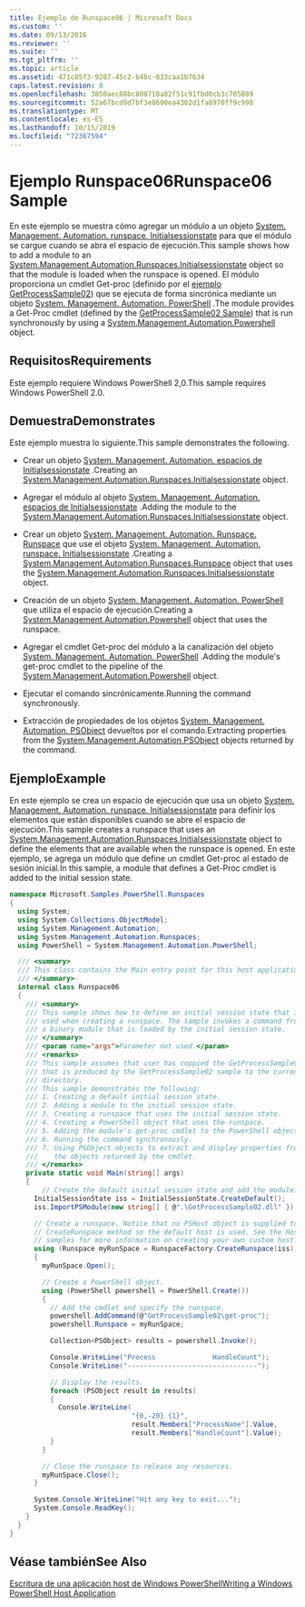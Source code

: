 ```yaml
---
title: Ejemplo de Runspace06 | Microsoft Docs
ms.custom: ''
ms.date: 09/13/2016
ms.reviewer: ''
ms.suite: ''
ms.tgt_pltfrm: ''
ms.topic: article
ms.assetid: 471c85f3-9287-45c2-b4bc-833caa1b7634
caps.latest.revision: 8
ms.openlocfilehash: 3850aec88bc800718a82f51c91fbd0cb3c705089
ms.sourcegitcommit: 52a67bcd9d7bf3e8600ea4302d1fa8970ff9c998
ms.translationtype: MT
ms.contentlocale: es-ES
ms.lasthandoff: 10/15/2019
ms.locfileid: "72367594"
---
```

# <a name="runspace06-sample"></a><span data-ttu-id="eb4cf-102">Ejemplo Runspace06</span><span class="sxs-lookup"><span data-stu-id="eb4cf-102">Runspace06 Sample</span></span>

<span data-ttu-id="eb4cf-103">En este ejemplo se muestra cómo agregar un módulo a un objeto [System. Management. Automation. runspace. Initialsessionstate](/dotnet/api/System.Management.Automation.Runspaces.InitialSessionState) para que el módulo se cargue cuando se abra el espacio de ejecución.</span><span class="sxs-lookup"><span data-stu-id="eb4cf-103">This sample shows how to add a module to an [System.Management.Automation.Runspaces.Initialsessionstate](/dotnet/api/System.Management.Automation.Runspaces.InitialSessionState) object so that the module is loaded when the runspace is opened.</span></span> <span data-ttu-id="eb4cf-104">El módulo proporciona un cmdlet Get-proc (definido por el [ejemplo GetProcessSample02](../cmdlet/getprocesssample02-sample.md)) que se ejecuta de forma sincrónica mediante un objeto [System. Management. Automation. PowerShell](/dotnet/api/system.management.automation.powershell) .</span><span class="sxs-lookup"><span data-stu-id="eb4cf-104">The module provides a Get-Proc cmdlet (defined by the [GetProcessSample02 Sample](../cmdlet/getprocesssample02-sample.md)) that is run synchronously by using a [System.Management.Automation.Powershell](/dotnet/api/system.management.automation.powershell) object.</span></span>

## <a name="requirements"></a><span data-ttu-id="eb4cf-105">Requisitos</span><span class="sxs-lookup"><span data-stu-id="eb4cf-105">Requirements</span></span>

<span data-ttu-id="eb4cf-106">Este ejemplo requiere Windows PowerShell 2,0.</span><span class="sxs-lookup"><span data-stu-id="eb4cf-106">This sample requires Windows PowerShell 2.0.</span></span>

## <a name="demonstrates"></a><span data-ttu-id="eb4cf-107">Demuestra</span><span class="sxs-lookup"><span data-stu-id="eb4cf-107">Demonstrates</span></span>

<span data-ttu-id="eb4cf-108">Este ejemplo muestra lo siguiente.</span><span class="sxs-lookup"><span data-stu-id="eb4cf-108">This sample demonstrates the following.</span></span>

- <span data-ttu-id="eb4cf-109">Crear un objeto [System. Management. Automation. espacios de Initialsessionstate](/dotnet/api/System.Management.Automation.Runspaces.InitialSessionState) .</span><span class="sxs-lookup"><span data-stu-id="eb4cf-109">Creating an [System.Management.Automation.Runspaces.Initialsessionstate](/dotnet/api/System.Management.Automation.Runspaces.InitialSessionState) object.</span></span>

- <span data-ttu-id="eb4cf-110">Agregar el módulo al objeto [System. Management. Automation. espacios de Initialsessionstate](/dotnet/api/System.Management.Automation.Runspaces.InitialSessionState) .</span><span class="sxs-lookup"><span data-stu-id="eb4cf-110">Adding the module to the [System.Management.Automation.Runspaces.Initialsessionstate](/dotnet/api/System.Management.Automation.Runspaces.InitialSessionState) object.</span></span>

- <span data-ttu-id="eb4cf-111">Crear un objeto [System. Management. Automation. Runspace. Runspace](/dotnet/api/System.Management.Automation.Runspaces.Runspace) que use el objeto [System. Management. Automation. runspace. Initialsessionstate](/dotnet/api/System.Management.Automation.Runspaces.InitialSessionState) .</span><span class="sxs-lookup"><span data-stu-id="eb4cf-111">Creating a [System.Management.Automation.Runspaces.Runspace](/dotnet/api/System.Management.Automation.Runspaces.Runspace) object that uses the [System.Management.Automation.Runspaces.Initialsessionstate](/dotnet/api/System.Management.Automation.Runspaces.InitialSessionState) object.</span></span>

- <span data-ttu-id="eb4cf-112">Creación de un objeto [System. Management. Automation. PowerShell](/dotnet/api/system.management.automation.powershell) que utiliza el espacio de ejecución.</span><span class="sxs-lookup"><span data-stu-id="eb4cf-112">Creating a [System.Management.Automation.Powershell](/dotnet/api/system.management.automation.powershell) object that uses the runspace.</span></span>

- <span data-ttu-id="eb4cf-113">Agregar el cmdlet Get-proc del módulo a la canalización del objeto [System. Management. Automation. PowerShell](/dotnet/api/system.management.automation.powershell) .</span><span class="sxs-lookup"><span data-stu-id="eb4cf-113">Adding the module's get-proc cmdlet to the pipeline of the [System.Management.Automation.Powershell](/dotnet/api/system.management.automation.powershell) object.</span></span>

- <span data-ttu-id="eb4cf-114">Ejecutar el comando sincrónicamente.</span><span class="sxs-lookup"><span data-stu-id="eb4cf-114">Running the command synchronously.</span></span>

- <span data-ttu-id="eb4cf-115">Extracción de propiedades de los objetos [System. Management. Automation. PSObject](/dotnet/api/System.Management.Automation.PSObject) devueltos por el comando.</span><span class="sxs-lookup"><span data-stu-id="eb4cf-115">Extracting properties from the [System.Management.Automation.PSObject](/dotnet/api/System.Management.Automation.PSObject) objects returned by the command.</span></span>

## <a name="example"></a><span data-ttu-id="eb4cf-116">Ejemplo</span><span class="sxs-lookup"><span data-stu-id="eb4cf-116">Example</span></span>

<span data-ttu-id="eb4cf-117">En este ejemplo se crea un espacio de ejecución que usa un objeto [System. Management. Automation. runspace. Initialsessionstate](/dotnet/api/System.Management.Automation.Runspaces.InitialSessionState) para definir los elementos que están disponibles cuando se abre el espacio de ejecución.</span><span class="sxs-lookup"><span data-stu-id="eb4cf-117">This sample creates a runspace that uses an [System.Management.Automation.Runspaces.Initialsessionstate](/dotnet/api/System.Management.Automation.Runspaces.InitialSessionState) object to define the elements that are available when the runspace is opened.</span></span> <span data-ttu-id="eb4cf-118">En este ejemplo, se agrega un módulo que define un cmdlet Get-proc al estado de sesión inicial.</span><span class="sxs-lookup"><span data-stu-id="eb4cf-118">In this sample, a module that defines a Get-Proc cmdlet is added to the initial session state.</span></span>

```csharp
namespace Microsoft.Samples.PowerShell.Runspaces
{
  using System;
  using System.Collections.ObjectModel;
  using System.Management.Automation;
  using System.Management.Automation.Runspaces;
  using PowerShell = System.Management.Automation.PowerShell;

  /// <summary>
  /// This class contains the Main entry point for this host application.
  /// </summary>
  internal class Runspace06
  {
    /// <summary>
    /// This sample shows how to define an initial session state that is
    /// used when creating a runspace. The sample invokes a command from
    /// a binary module that is loaded by the initial session state.
    /// </summary>
    /// <param name="args">Parameter not used.</param>
    /// <remarks>
    /// This sample assumes that user has coppied the GetProcessSample02.dll
    /// that is produced by the GetProcessSample02 sample to the current
    /// directory.
    /// This sample demonstrates the following:
    /// 1. Creating a default initial session state.
    /// 2. Adding a module to the initial session state.
    /// 3. Creating a runspace that uses the initial session state.
    /// 4. Creating a PowerShell object that uses the runspace.
    /// 5. Adding the module's get-proc cmdlet to the PowerShell object.
    /// 6. Running the command synchronously.
    /// 7. Using PSObject objects to extract and display properties from
    ///    the objects returned by the cmdlet.
    /// </remarks>
    private static void Main(string[] args)
    {
        // Create the default initial session state and add the module.
      InitialSessionState iss = InitialSessionState.CreateDefault();
      iss.ImportPSModule(new string[] { @".\GetProcessSample02.dll" });

      // Create a runspace. Notice that no PSHost object is supplied to the
      // CreateRunspace method so the default host is used. See the Host
      // samples for more information on creating your own custom host.
      using (Runspace myRunSpace = RunspaceFactory.CreateRunspace(iss))
      {
        myRunSpace.Open();

        // Create a PowerShell object.
        using (PowerShell powershell = PowerShell.Create())
        {
          // Add the cmdlet and specify the runspace.
          powershell.AddCommand(@"GetProcessSample02\get-proc");
          powershell.Runspace = myRunSpace;

          Collection<PSObject> results = powershell.Invoke();

          Console.WriteLine("Process              HandleCount");
          Console.WriteLine("--------------------------------");

          // Display the results.
          foreach (PSObject result in results)
          {
            Console.WriteLine(
                              "{0,-20} {1}",
                              result.Members["ProcessName"].Value,
                              result.Members["HandleCount"].Value);
          }
        }

        // Close the runspace to release any resources.
        myRunSpace.Close();
      }

      System.Console.WriteLine("Hit any key to exit...");
      System.Console.ReadKey();
    }
  }
}
```

## <a name="see-also"></a><span data-ttu-id="eb4cf-119">Véase también</span><span class="sxs-lookup"><span data-stu-id="eb4cf-119">See Also</span></span>

[<span data-ttu-id="eb4cf-120">Escritura de una aplicación host de Windows PowerShell</span><span class="sxs-lookup"><span data-stu-id="eb4cf-120">Writing a Windows PowerShell Host Application</span></span>](./writing-a-windows-powershell-host-application.md)